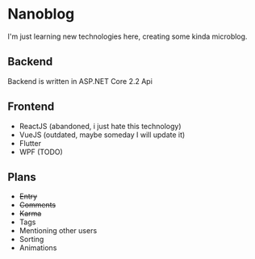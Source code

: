 # Nanoblog

I'm just learning new technologies here, creating some kinda microblog.

## Backend

Backend is written in ASP.NET Core 2.2 Api

## Frontend

- ReactJS (abandoned, i just hate this technology)
- VueJS (outdated, maybe someday I will update it)
- Flutter
- WPF (TODO)

## Plans

- ~~Entry~~
- ~~Comments~~
- ~~Karma~~
- Tags
- Mentioning other users
- Sorting
- Animations
